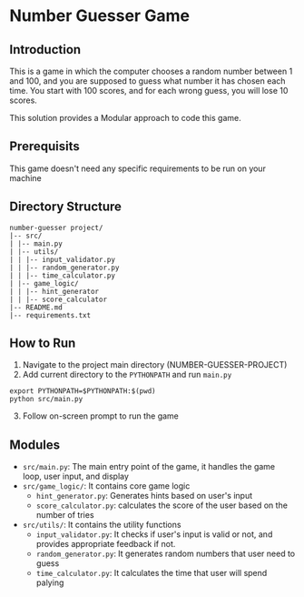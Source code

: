 # Number Guesser Game
## Introduction
This is a game in which the computer chooses a random number between 1 and 100, and you are supposed to guess what number it has chosen each time. You start with 100 scores, and for each wrong guess, you will lose 10 scores. 

This solution provides a Modular approach to code this game.

## Prerequisits
This game doesn't need any specific requirements to be run on your machine

## Directory Structure
```
number-guesser project/
|-- src/
| |-- main.py
| |-- utils/
| | |-- input_validator.py
| | |-- random_generator.py
| | |-- time_calculator.py
| |-- game_logic/
| | |-- hint_generator
| | |-- score_calculator
|-- README.md
|-- requirements.txt
```

## How to Run
1. Navigate to the project main directory (NUMBER-GUESSER-PROJECT)
2. Add current directory to the `PYTHONPATH` and run `main.py`
```
export PYTHONPATH=$PYTHONPATH:$(pwd)
python src/main.py
```
3. Follow on-screen prompt to run the game

## Modules
- `src/main.py`: The main entry point of the game, it handles the game loop, user input, and display
- `src/game_logic/`: It contains core game logic
  - `hint_generator.py`: Generates hints based on user's input
  - `score_calculator.py`: calculates the score of the user based on the number of tries
- `src/utils/`: It contains the utility functions
  - `input_validator.py`: It checks if user's input is valid or not, and provides appropriate feedback if not.
  - `random_generator.py`: It generates random numbers that user need to guess
  - `time_calculator.py`: It calculates the time that user will spend palying
  
